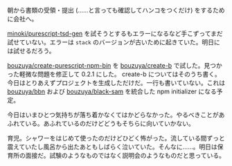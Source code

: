 朝から書類の受領・提出 (……と言っても確認してハンコをつくだけ) をするために会社へ。

[minoki/purescript-tsd-gen][] を試そうとするもエラーになるなど手こずってまだ試せていない。エラーは `stack` のバージョンが古いために起きていた。明日には試せるだろう。

[bouzuya/create-purescript-npm-bin][] を [bouzuya/create-b][] で試した。見つかった軽微な問題を修正して 0.2.1 にした。 create-b についてはそのうち書く。今日はとりあえずプロジェクトを生成しただけだ。一行も書いていない。これは [bouzuya/bbn][] および [bouzuya/black-sam][] を統合した npm initializer になる予定。

今日はいまひとつ気持ちが落ち着かなくてはかどらなかった。やるべきことがあふれている。あふれているのだけどどうもそちらに向いていかない。

育児。シャワーをはじめて使ったのだけどひどく怖がった。流している間ずっと震えていたし風呂から出たあともしばらく泣いていた。そんなに……。明日は保育所の面接だ。試験のようなものではなく説明会のようなものだと思っている。

[bouzuya/bbn]: https://github.com/bouzuya/bbn
[bouzuya/black-sam]: https://github.com/bouzuya/black-sam
[bouzuya/create-b]: https://github.com/bouzuya/create-b
[bouzuya/create-purescript-npm-bin]: https://github.com/bouzuya/create-purescript-npm-bin
[minoki/purescript-tsd-gen]: https://github.com/minoki/purescript-tsd-gen
